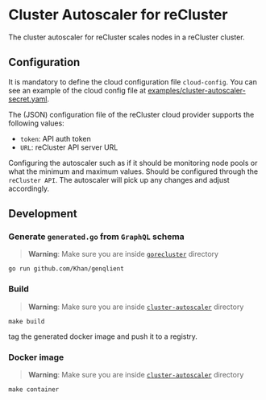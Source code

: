 # Cluster Autoscaler for reCluster

The cluster autoscaler for reCluster scales nodes in a reCluster cluster.

## Configuration

It is mandatory to define the cloud configuration file `cloud-config`.  You can see an example of the cloud config file at [examples/cluster-autoscaler-secret.yaml](./examples/cluster-autoscaler-secret.yaml).

The (JSON) configuration file of the reCluster cloud provider supports the following values:

- `token`: API auth token
- `URL`: reCluster API server URL


Configuring the autoscaler such as if it should be monitoring node pools or what the minimum and maximum values. Should be configured through the `reCluster API`.
The autoscaler will pick up any changes and adjust accordingly.

## Development

### Generate `generated.go` from `GraphQL` schema

> **Warning**: Make sure you are inside [`gorecluster`](./gorecluster) directory

```console
go run github.com/Khan/genqlient
```

### Build

> **Warning**: Make sure you are inside [`cluster-autoscaler`](../../../cluster-autoscaler) directory

```console
make build
```
tag the generated docker image and push it to a registry.

### Docker image

> **Warning**: Make sure you are inside [`cluster-autoscaler`](../../../cluster-autoscaler) directory

```console
make container
```
